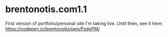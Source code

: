 # brentonotis.com1.1
First version of portfolio/personal site I'm taking live. Until then, see it here: https://codepen.io/brentonotis/pen/PxdgPM/
